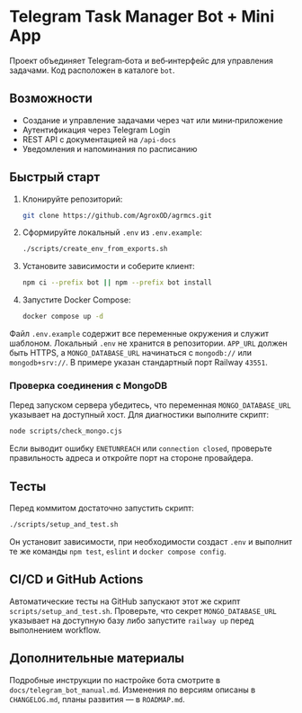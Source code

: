 <!-- Назначение файла: краткая документация по проекту. -->

# Telegram Task Manager Bot + Mini App

Проект объединяет Telegram‑бота и веб‑интерфейс для управления задачами. Код расположен в каталоге `bot`.

## Возможности

- Создание и управление задачами через чат или мини‑приложение
- Аутентификация через Telegram Login
- REST API с документацией на `/api-docs`
- Уведомления и напоминания по расписанию

## Быстрый старт

1. Клонируйте репозиторий:
   ```bash
   git clone https://github.com/AgroxOD/agrmcs.git
   ```
2. Сформируйте локальный `.env` из `.env.example`:
   ```bash
   ./scripts/create_env_from_exports.sh
   ```
3. Установите зависимости и соберите клиент:
   ```bash
   npm ci --prefix bot || npm --prefix bot install
   ```
4. Запустите Docker Compose:
   ```bash
   docker compose up -d
   ```

Файл `.env.example` содержит все переменные окружения и служит шаблоном. Локальный `.env` не хранится в репозитории. `APP_URL` должен быть HTTPS, а `MONGO_DATABASE_URL` начинаться с `mongodb://` или `mongodb+srv://`. В примере указан стандартный порт Railway `43551`.

### Проверка соединения с MongoDB

Перед запуском сервера убедитесь, что переменная `MONGO_DATABASE_URL` указывает на доступный хост. Для диагностики выполните скрипт:

```bash
node scripts/check_mongo.cjs
```

Если выводит ошибку `ENETUNREACH` или `connection closed`, проверьте правильность адреса и откройте порт на стороне провайдера.

## Тесты

Перед коммитом достаточно запустить скрипт:
```bash
./scripts/setup_and_test.sh
```
Он установит зависимости, при необходимости создаст `.env` и выполнит те же
команды `npm test`, `eslint` и `docker compose config`.

## CI/CD и GitHub Actions

Автоматические тесты на GitHub запускают этот же скрипт
`scripts/setup_and_test.sh`. Проверьте, что секрет `MONGO_DATABASE_URL`
указывает на доступную базу либо запустите `railway up` перед выполнением
workflow.


## Дополнительные материалы

Подробные инструкции по настройке бота смотрите в `docs/telegram_bot_manual.md`.
Изменения по версиям описаны в `CHANGELOG.md`, планы развития — в `ROADMAP.md`.
